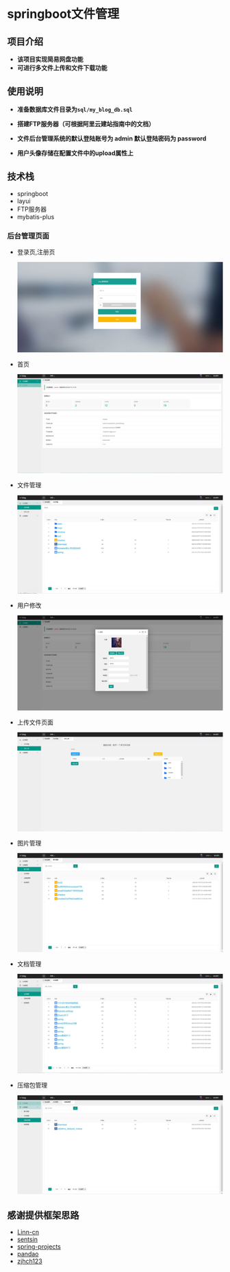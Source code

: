 # springboot文件管理

## 项目介绍

- **该项目实现简易网盘功能**
- **可进行多文件上传和文件下载功能**

## 使用说明

- **准备数据库文件目录为```sql/my_blog_db.sql```**

- **搭建FTP服务器（可根据阿里云建站指南中的文档）**

- **文件后台管理系统的默认登陆账号为 admin 默认登陆密码为 password**

- **用户头像存储在配置文件中的upload属性上**


## 技术栈
- springboot
- layui
- FTP服务器
- mybatis-plus

### 后台管理页面

- 登录页,注册页

	![login](static-files/login.jpg)

- 首页

	![index](static-files/index.jpg)

- 文件管理

	![folder-list](static-files/folder-list.jpg)

- 用户修改

	![userInfo](static-files/userInfo.jpg)

- 上传文件页面

	![upload-file](static-files/upload-file.jpg)

- 图片管理

	![config](static-files/image-list.jpg)

- 文档管理

	![document](static-files/document-list.jpg)

- 压缩包管理

	![compressed](static-files/compressed-list.jpg)	
## 感谢提供框架思路

- [Linn-cn](https://github.com/Linn-cn)
- [sentsin](https://github.com/sentsin/layui)
- [spring-projects](https://github.com/spring-projects/spring-boot)
- [pandao](https://github.com/pandao/editor.md)
- [zjhch123](https://github.com/zjhch123/solo-skin-amaze)


